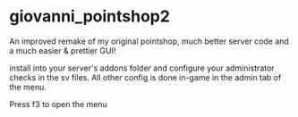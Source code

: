 # giovanni_pointshop2
An improved remake of my original pointshop, much better server code and a much easier & prettier GUI!

install into your server's addons folder and configure your administrator checks in the sv files.
All other config is done in-game in the admin tab of the menu.

Press f3 to open the menu
